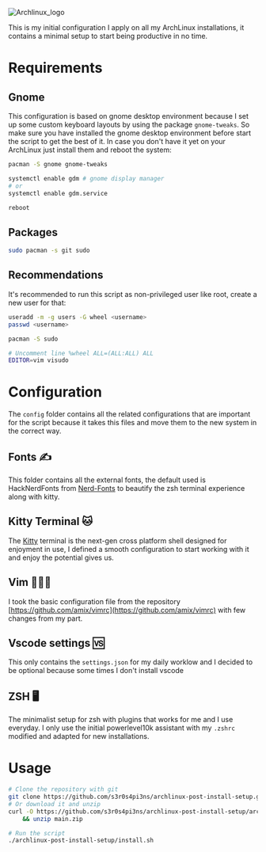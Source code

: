 ![Archlinux_logo](https://external-content.duckduckgo.com/iu/?u=https%3A%2F%2Fwww.archlinux.org%2Fstatic%2Flogos%2Farchlinux-logo-black-1200dpi.94d8489023b3.png&f=1&nofb=1&ipt=478b55c74f2437d3bcb6174d0fb5e110e3a930f8ef1e833ef3c7e151d6506b55&ipo=images)

This is my initial configuration I apply on all my ArchLinux installations, it contains a minimal setup to start being productive in no time.

# Requirements

## Gnome

This configuration is based on gnome desktop environment because I set up some custom keyboard layouts by using the package `gnome-tweaks`. So make sure you have installed the gnome desktop environment before start the script to get the best of it.
In case you don't have it yet on your ArchLinux just install them and reboot the system:

```bash
pacman -S gnome gnome-tweaks

systemctl enable gdm # gnome display manager
# or
systemctl enable gdm.service

reboot
```

## Packages

```bash
sudo pacman -s git sudo
```

## Recommendations

It's recommended to run this script as non-privileged user like root, create a new user for that:

```bash
useradd -m -g users -G wheel <username>
passwd <username>

pacman -S sudo

# Uncomment line %wheel ALL=(ALL:ALL) ALL
EDITOR=vim visudo
```

# Configuration

The `config` folder contains all the related configurations that are important for the script because it takes this files and move them to the
new system in the correct way.

## Fonts ✍️

This folder contains all the external fonts, the default used is HackNerdFonts from [Nerd-Fonts](https://github.com/ryanoasis/nerd-fonts) to beautify the zsh terminal experience along with kitty.

## Kitty Terminal 🐱

The [Kitty](https://github.com/kovidgoyal/kitty) terminal is the next-gen cross platform shell designed for enjoyment in use, I defined a smooth configuration to start working with it and enjoy the potential gives us.

## Vim 👨🏽‍💻

I took the basic configuration file from the repository [https://github.com/amix/vimrc](https://github.com/amix/vimrc) with few changes from my part.

## Vscode settings 🆚

This only contains the `settings.json` for my daily worklow and I decided to be optional because some times I don't install vscode

## ZSH 🖥️

The minimalist setup for zsh with plugins that works for me and I use everyday. I only use the initial powerlevel10k assistant with my `.zshrc` modified and adapted for new installations.

# Usage

```bash
# Clone the repository with git
git clone https://github.com/s3r0s4pi3ns/archlinux-post-install-setup.git
# Or download it and unzip
curl -O https://github.com/s3r0s4pi3ns/archlinux-post-install-setup/archive/refs/heads/main.zip \
    && unzip main.zip

# Run the script
./archlinux-post-install-setup/install.sh
```
